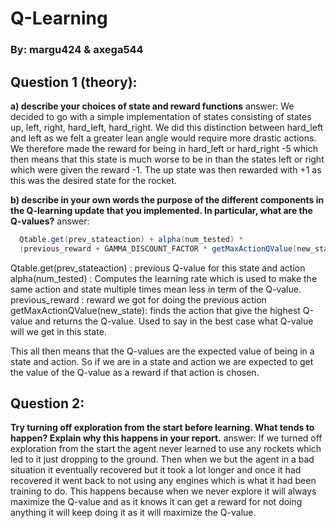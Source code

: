 # Q-Learning

### By: margu424 & axega544

## Question 1 (theory):
**a) describe your choices of state and reward functions**
answer:
We decided to go with a simple implementation of states consisting of states
up, left, right, hard_left, hard_right. We did this distinction between hard_left and left
as we felt a greater lean angle would require more drastic actions. We therefore
made the reward for being in hard_left or hard_right -5 which then means that
this state is much worse to be in than the states left or right which were given
the reward -1. The up state was then rewarded with +1 as this was the desired state
for the rocket.

**b) describe in your own words the purpose of the different components in the Q-learning update that you implemented. In particular, what are the Q-values?**
answer:
```java
  Qtable.get(prev_stateaction) + alpha(num_tested) * 
  (previous_reward + GAMMA_DISCOUNT_FACTOR * getMaxActionQValue(new_state) - Qtable.get(prev_stateaction));
```

Qtable.get(prev_stateaction) : previous Q-value for this state and action
alpha(num_tested) : Computes the learning rate which is used to make the same
    action and state multiple times mean less in term of the Q-value.
previous_reward : reward we got for doing the previous action
getMaxActionQValue(new_state): finds the action that give the highest Q-value and returns the Q-value.
    Used to say in the best case what Q-value will we get in this state.

This all then means that the Q-values are the expected value of being
in a state and action. So if we are in a state and action we are expected
to get the value of the Q-value as a reward if that action is chosen.  



## Question 2:
**Try turning off exploration from the start before learning. What tends to happen? Explain why this happens in your report.**
answer:
If we turned off exploration from the start the agent never learned to use any rockets
which led to it just dropping to the ground. Then when we but the agent in a
bad situation it eventually recovered but it took a lot longer and once it had recovered
it went back to not using any engines which is what it had been training to do.
This happens because when we never explore it will always maximize the Q-value
and as it knows it can get a reward for not doing anything it will keep doing it
as it will maximize the Q-value.
